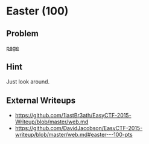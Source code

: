 # Easter (100)

## Problem

[page](https://www.easyctf.com/static/problems/easter/easter.html)

## Hint

Just look around.

## External Writeups

* https://github.com/1lastBr3ath/EasyCTF-2015-Writeup/blob/master/web.md
* https://github.com/DavidJacobson/EasyCTF-2015-writeup/blob/master/web.md#easter---100-pts
